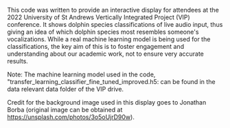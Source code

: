 This code was written to provide an interactive display for attendees at the 2022 University of St Andrews Vertically Integrated Project (VIP) conference. 
It shows dolphin species classifications of live audio input, thus giving an idea of which dolphin species most resembles someone's vocalizations. 
While a real machine learning model is being used for the classifications, the key aim of this is to foster engagement and understanding about our academic work, not to ensure very accurate results.

Note: The machine learning model used in the code, "transfer_learning_classifier_fine_tuned_improved.h5: can be found in the data relevant data folder of the VIP drive.

Credit for the background image used in this display goes to Jonathan Borba (original image can be obtained at https://unsplash.com/photos/3o5oUjrD90w).  
